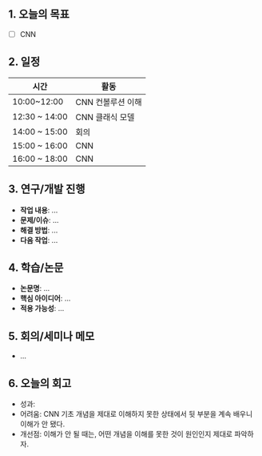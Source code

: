 

## 1. 오늘의 목표 
- [ ] CNN 

## 2. 일정
| 시간            | 활동          |
| ------------- | ----------- |
| 10:00~12:00   | CNN 컨볼루션 이해 |
| 12:30 ~ 14:00 | CNN 클래식 모델  |
| 14:00 ~ 15:00 | 회의          |
| 15:00 ~ 16:00 | CNN         |
| 16:00 ~ 18:00 | CNN         |

## 3. 연구/개발 진행
- **작업 내용**: ...
- **문제/이슈**: ...
- **해결 방법**: ...
- **다음 작업**: ...

## 4. 학습/논문
- **논문명**: ...
- **핵심 아이디어**: ...
- **적용 가능성**: ...

## 5. 회의/세미나 메모
- ...

## 6. 오늘의 회고
- 성과:
- 어려움: CNN 기초 개념을 제대로 이해하지 못한 상태에서 뒷 부분을 계속 배우니 이해가 안 됐다.
- 개선점: 이해가 안 될 때는, 어떤 개념을 이해를 못한 것이 원인인지 제대로 파악하자.

